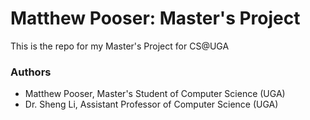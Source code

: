 # Matthew Pooser: Master's Project
This is the repo for my Master's Project for CS@UGA

### Authors
- Matthew Pooser, Master's Student of Computer Science (UGA)
- Dr. Sheng Li, Assistant Professor of Computer Science (UGA) 
